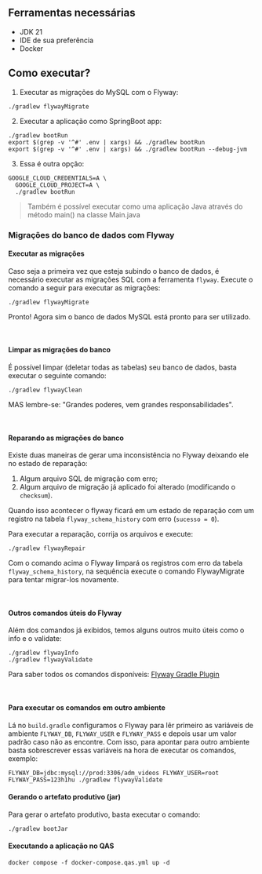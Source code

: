 ## Ferramentas necessárias

- JDK 21
- IDE de sua preferência
- Docker

## Como executar?

1. Executar as migrações do MySQL com o Flyway:

```shell
./gradlew flywayMigrate
```

2. Executar a aplicação como SpringBoot app:

```shell
./gradlew bootRun
export $(grep -v '^#' .env | xargs) && ./gradlew bootRun
export $(grep -v '^#' .env | xargs) && ./gradlew bootRun --debug-jvm
```

3. Essa é outra opção:

```shell
GOOGLE_CLOUD_CREDENTIALS=A \
  GOOGLE_CLOUD_PROJECT=A \
  ./gradlew bootRun
```

> Também é possível executar como uma aplicação Java através do
> método main() na classe Main.java

### Migrações do banco de dados com Flyway

#### Executar as migrações

Caso seja a primeira vez que esteja subindo o banco de dados, é necessário
executar as migrações SQL com a ferramenta `flyway`.
Execute o comando a seguir para executar as migrações:

```shell
./gradlew flywayMigrate
```

Pronto! Agora sim o banco de dados MySQL está pronto para ser utilizado.

<br/>

#### Limpar as migrações do banco

É possível limpar (deletar todas as tabelas) seu banco de dados, basta
executar o seguinte comando:

```shell
./gradlew flywayClean
```

MAS lembre-se: "Grandes poderes, vem grandes responsabilidades".

<br/>

#### Reparando as migrações do banco

Existe duas maneiras de gerar uma inconsistência no Flyway deixando ele no estado de reparação:

1. Algum arquivo SQL de migração com erro;
2. Algum arquivo de migração já aplicado foi alterado (modificando o `checksum`).

Quando isso acontecer o flyway ficará em um estado de reparação
com um registro na tabela `flyway_schema_history` com erro (`sucesso = 0`).

Para executar a reparação, corrija os arquivos e execute:

```shell
./gradlew flywayRepair
```

Com o comando acima o Flyway limpará os registros com erro da tabela `flyway_schema_history`,
na sequência execute o comando FlywayMigrate para tentar migrar-los novamente.

<br/>

#### Outros comandos úteis do Flyway

Além dos comandos já exibidos, temos alguns outros muito úteis como o info e o validate:

```shell
./gradlew flywayInfo
./gradlew flywayValidate
```

Para saber todos os comandos disponíveis: [Flyway Gradle Plugin](https://flywaydb.org/documentation/usage/gradle/info)

<br/>

#### Para executar os comandos em outro ambiente

Lá no `build.gradle` configuramos o Flyway para lêr primeiro as variáveis de
ambiente `FLYWAY_DB`, `FLYWAY_USER` e `FLYWAY_PASS` e depois usar um valor padrão
caso não as encontre. Com isso, para apontar para outro ambiente basta sobrescrever
essas variáveis na hora de executar os comandos, exemplo:

```shell
FLYWAY_DB=jdbc:mysql://prod:3306/adm_videos FLYWAY_USER=root FLYWAY_PASS=123h1hu ./gradlew flywayValidate
```

#### Gerando o artefato produtivo (jar)

Para gerar o artefato produtivo, basta executar o comando:

```
./gradlew bootJar
```

#### Executando a aplicação no QAS

```
docker compose -f docker-compose.qas.yml up -d
```
